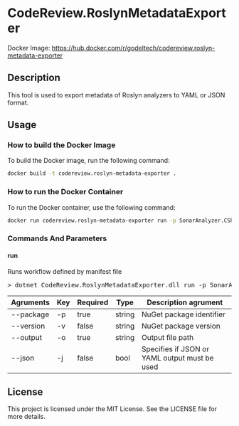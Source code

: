 # CodeReview.RoslynMetadataExporter

Docker Image: https://hub.docker.com/r/godeltech/codereview.roslyn-metadata-exporter

## Description

This tool is used to export metadata of Roslyn analyzers to YAML or JSON format.

## Usage

### How to build the Docker Image

To build the Docker image, run the following command:

```bash
docker build -t codereview.roslyn-metadata-exporter .
```

### How to run the Docker Container

To run the Docker container, use the following command:

```bash
docker run codereview.roslyn-metadata-exporter run -p SonarAnalyzer.CSharp -o result.yaml -j
```

### Commands And Parameters

#### run
Runs workflow defined by manifest file
<pre>
> dotnet CodeReview.RoslynMetadataExporter.dll run -p SonarAnalyzer.CSharp -o result.yaml -j
</pre>

| Agruments | Key | Required | Type   | Description agrument                          |
|-----------|-----|----------|--------|-----------------------------------------------|
| --package | -p  | true     | string | NuGet package identifier                      |
| --version | -v  | false    | string | NuGet package version                         |
| --output  | -o  | true     | string | Output file path                              |
| --json    | -j  | false    | bool   | Specifies if JSON or YAML output must be used |

## License

This project is licensed under the MIT License. See the LICENSE file for more details.